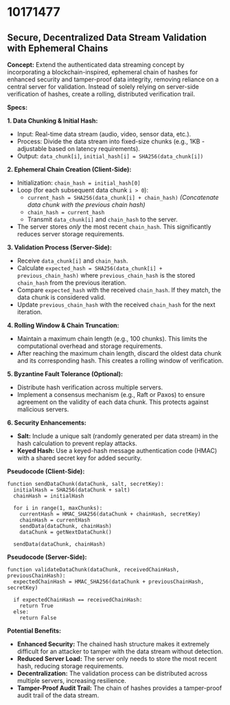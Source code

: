 # 10171477

## Secure, Decentralized Data Stream Validation with Ephemeral Chains

**Concept:** Extend the authenticated data streaming concept by incorporating a blockchain-inspired, ephemeral chain of hashes for enhanced security and tamper-proof data integrity, removing reliance on a central server for validation.  Instead of solely relying on server-side verification of hashes, create a rolling, distributed verification trail.

**Specs:**

**1. Data Chunking & Initial Hash:**

*   Input: Real-time data stream (audio, video, sensor data, etc.).
*   Process: Divide the data stream into fixed-size chunks (e.g., 1KB - adjustable based on latency requirements).
*   Output: `data_chunk[i]`, `initial_hash[i] = SHA256(data_chunk[i])`

**2. Ephemeral Chain Creation (Client-Side):**

*   Initialization: `chain_hash = initial_hash[0]`
*   Loop (for each subsequent data chunk `i > 0`):
    *   `current_hash = SHA256(data_chunk[i] + chain_hash)`  *(Concatenate data chunk with the previous chain hash)*
    *   `chain_hash = current_hash`
    *   Transmit `data_chunk[i]` and `chain_hash` to the server.
*   The server stores *only* the most recent `chain_hash`. This significantly reduces server storage requirements.

**3. Validation Process (Server-Side):**

*   Receive `data_chunk[i]` and `chain_hash`.
*   Calculate `expected_hash = SHA256(data_chunk[i] + previous_chain_hash)` where `previous_chain_hash` is the stored `chain_hash` from the previous iteration.
*   Compare `expected_hash` with the received `chain_hash`. If they match, the data chunk is considered valid.
*   Update `previous_chain_hash` with the received `chain_hash` for the next iteration.

**4.  Rolling Window & Chain Truncation:**

*   Maintain a maximum chain length (e.g., 100 chunks). This limits the computational overhead and storage requirements.
*   After reaching the maximum chain length, discard the oldest data chunk and its corresponding hash. This creates a rolling window of verification.

**5.  Byzantine Fault Tolerance (Optional):**

*   Distribute hash verification across multiple servers.
*   Implement a consensus mechanism (e.g., Raft or Paxos) to ensure agreement on the validity of each data chunk.  This protects against malicious servers.

**6.  Security Enhancements:**

*   **Salt:**  Include a unique salt (randomly generated per data stream) in the hash calculation to prevent replay attacks.
*   **Keyed Hash:**  Use a keyed-hash message authentication code (HMAC) with a shared secret key for added security.

**Pseudocode (Client-Side):**

```pseudocode
function sendDataChunk(dataChunk, salt, secretKey):
  initialHash = SHA256(dataChunk + salt)
  chainHash = initialHash

  for i in range(1, maxChunks):
    currentHash = HMAC_SHA256(dataChunk + chainHash, secretKey)
    chainHash = currentHash
    sendData(dataChunk, chainHash)
    dataChunk = getNextDataChunk()

  sendData(dataChunk, chainHash)
```

**Pseudocode (Server-Side):**

```pseudocode
function validateDataChunk(dataChunk, receivedChainHash, previousChainHash):
  expectedChainHash = HMAC_SHA256(dataChunk + previousChainHash, secretKey)

  if expectedChainHash == receivedChainHash:
    return True
  else:
    return False
```

**Potential Benefits:**

*   **Enhanced Security:**  The chained hash structure makes it extremely difficult for an attacker to tamper with the data stream without detection.
*   **Reduced Server Load:** The server only needs to store the most recent hash, reducing storage requirements.
*   **Decentralization:**  The validation process can be distributed across multiple servers, increasing resilience.
*   **Tamper-Proof Audit Trail:**  The chain of hashes provides a tamper-proof audit trail of the data stream.